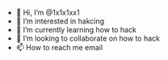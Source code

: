 - 👋 Hi, I’m @1x1x1xx1
- 👀 I’m interested in hakcing 
- 🌱 I’m currently learning how to hack
- 💞️ I’m looking to collaborate on how to hack
- 📫 How to reach me email 

<!---
1x1x1xx1/1x1x1xx1 is a ✨ special ✨ repository because its `README.md` (this file) appears on your GitHub profile.
You can click the Preview link to take a look at your changes.
--->

